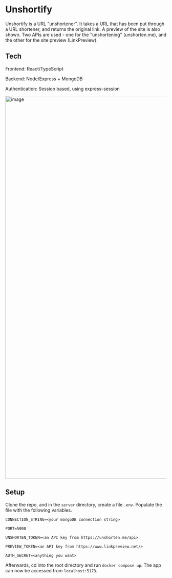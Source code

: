 # Unshortify
Unshortify is a URL "unshortener". It takes a URL that has been put through a URL shortener, and returns the original link.
A preview of the site is also shown. Two APIs are used - one for the "unshortening" (unshorten.me), and the other for the site preview (LinkPreview).


## Tech 
Frontend: React/TypeScript

Backend: Node/Express + MongoDB

Authentication: Session based, using express-session

<img width="1190" alt="image" src="https://github.com/rjchen8/unshortify/assets/122511498/c858366b-30ee-424a-ac7e-8de47148429a">

## Setup

Clone the repo, and in the `server` directory, create a file `.env`. Populate the file with the following variables.

`CONNECTION_STRING=<your mongoDB connection string>`

`PORT=5000`

`UNSHORTEN_TOKEN=<an API key from https://unshorten.me/api>`

`PREVIEW_TOKEN=<an API key from https://www.linkpreview.net/>`

`AUTH_SECRET=<anything you want>`

Afterwards, cd into the root directory and run `docker compose up`. The app can now be accessed from `localhost:5173`.
